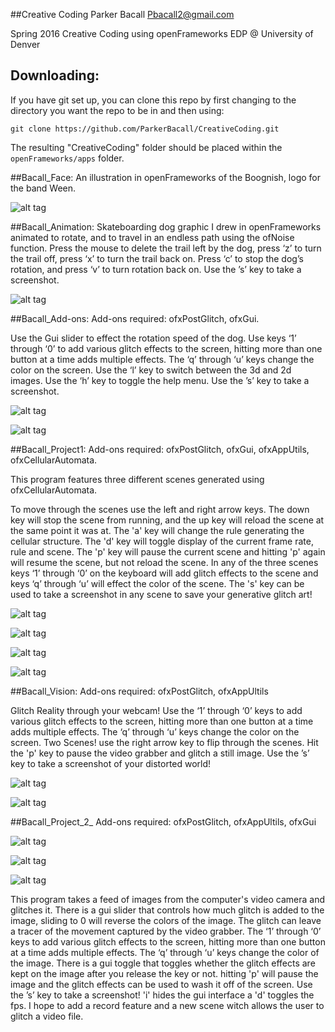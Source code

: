 
##Creative Coding
Parker Bacall <Pbacall2@gmail.com>

Spring 2016 Creative Coding using openFrameworks 
EDP @ University of Denver

## Downloading: 
If you have git set up, you can clone this repo by first changing to the directory you want the repo to be in and then using:

	git clone https://github.com/ParkerBacall/CreativeCoding.git

The resulting "CreativeCoding" folder should be placed within the `openFrameworks/apps` folder.

##Bacall_Face: 
An illustration in openFrameworks of the Boognish, logo for the band Ween.

![alt tag](https://github.com/ParkerBacall/CreativeCoding/blob/master/_screenshots/Face/Face.png)


##Bacall_Animation: 
Skateboarding dog graphic I drew in openFrameworks animated to rotate, and to travel in an endless path using the ofNoise function. Press the mouse to delete the trail left by the dog, press ‘z’ to turn the trail off, press ‘x’ to turn the trail back on. Press ‘c’ to stop the dog’s rotation, and press ‘v’ to turn rotation back on. Use the ’s’ key to take a screenshot.

![alt tag](https://github.com/ParkerBacall/CreativeCoding/blob/master/_screenshots/Animation/savedScreenshot_2016-05-22-19-53-41-335.png)


##Bacall_Add-ons: 
Add-ons required: ofxPostGlitch, ofxGui. 

Use the Gui slider to effect the rotation speed of the dog. Use keys ‘1’ through ‘0’ to add various glitch effects to the screen, hitting more than one button at a time adds multiple effects. The ‘q’ through ‘u’ keys change the color on the screen. Use the ‘l’ key to switch between the 3d and 2d images. Use the ‘h’ key to toggle the help menu. Use the ’s’ key to take a screenshot.

![alt tag](https://github.com/ParkerBacall/CreativeCoding/blob/master/_screenshots/Add-ons/savedScreenshot_2016-05-25-13-52-21-374.png)

![alt tag](https://github.com/ParkerBacall/CreativeCoding/blob/master/_screenshots/Add-ons/savedScreenshot_2016-05-25-15-33-40-828.png)


##Bacall_Project1: 
Add-ons required: ofxPostGlitch, ofxGui, ofxAppUtils, ofxCellularAutomata. 

This program features three different scenes generated using ofxCellularAutomata.

To move through the scenes use the left and right arrow keys. The down key will stop the scene from running, and the up key will reload the scene at the same point it was at.  The 'a' key will change the rule generating the cellular structure. The 'd' key will toggle display of the current frame rate, rule and scene. The 'p' key will pause the current scene and hitting 'p' again will resume the scene, but not reload the scene. In any of the three scenes keys ‘1’ through ‘0’ on the keyboard will add glitch effects to the scene and keys ‘q’ through ‘u’ will effect the color of the scene. The 's' key can be used to take a screenshot in any scene to save your generative glitch art! 

![alt tag](https://github.com/ParkerBacall/CreativeCoding/blob/master/_screenshots/Project_1/savedScreenshot_2016-04-26-19-47-18-854.png)

![alt tag](https://github.com/ParkerBacall/CreativeCoding/blob/master/_screenshots/Project_1/savedScreenshot_2016-04-27-13-06-56-434.png)

![alt tag](https://github.com/ParkerBacall/CreativeCoding/blob/master/_screenshots/Project_1/savedScreenshot_2016-05-07-18-09-36-683.png)

![alt tag](https://github.com/ParkerBacall/CreativeCoding/blob/master/_screenshots/Project_1/savedScreenshot_2016-05-23-12-04-18-556.png)


##Bacall_Vision: 
Add-ons required: ofxPostGlitch, ofxAppUltils

Glitch Reality through your webcam! Use the ‘1’ through ‘0’ keys to add various glitch effects to the screen, hitting more than one button at a time adds multiple effects. The ‘q’ through ‘u’ keys change the color on the screen. Two Scenes! use the right arrow key to flip through the scenes. Hit the 'p' key to pause the video grabber and glitch a still image. Use the ’s’ key to take a screenshot of your distorted world!

![alt tag](https://github.com/ParkerBacall/CreativeCoding/blob/master/_screenshots/Vision/savedScreenshot_2016-05-25-15-12-05-234.png)

![alt tag](https://github.com/ParkerBacall/CreativeCoding/blob/master/_screenshots/Vision/savedScreenshot_2016-05-25-15-10-06-674.png)

##Bacall_Project_2_
Add-ons required: ofxPostGlitch, ofxAppUltils, ofxGui

![alt tag](https://github.com/ParkerBacall/CreativeCoding/blob/master/_screenshots/Project_2_/savedScreenshot_2016-05-23-21-54-07-067.png)

![alt tag](https://github.com/ParkerBacall/CreativeCoding/blob/master/_screenshots/Project_2_/savedScreenshot_2016-05-23-16-26-54-510.png)

![alt tag](https://github.com/ParkerBacall/CreativeCoding/blob/master/_screenshots/Project_2_/Screen%20Shot%202016-05-23%20at%203.49.33%20PM.png)

This program takes a feed of images from the computer's video camera and glitches it. There is a gui slider that controls how much glitch is added to the image, sliding to 0 will reverse the colors of the image. The glitch can leave a tracer of the movement captured by the video grabber. The ‘1’ through ‘0’ keys to add various glitch effects to the screen, hitting more than one button at a time adds multiple effects. The ‘q’ through ‘u’ keys change the color of the image. There is a gui toggle that toggles whether the glitch effects are kept on the image after you release the key or not. hitting 'p' will pause the image and the glitch effects can be used to wash it off of the screen. Use the ’s’ key to take a screenshot! 'i' hides the gui interface a 'd' toggles the fps. I hope to add a record feature and a new scene witch allows the user to glitch a video file.




